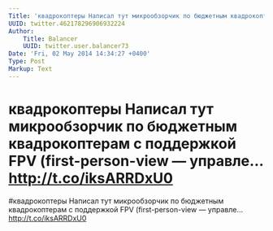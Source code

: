 ```yaml
---
Title: 'квадрокоптеры Написал тут микрообзорчик по бюджетным квадрокоптерам с поддержкой FPV (first-person-view — управле… http://t.co/iksARRDxU0'
UUID: twitter.462178296906932224
Author:
    Title: Balancer
    UUID: twitter.user.balancer73
Date: 'Fri, 02 May 2014 14:34:27 +0400'
Type: Post
Markup: Text
---
```


# квадрокоптеры Написал тут микрообзорчик по бюджетным квадрокоптерам с поддержкой FPV (first-person-view — управле… http://t.co/iksARRDxU0

#квадрокоптеры Написал тут микрообзорчик по бюджетным
квадрокоптерам с поддержкой FPV (first-person-view —
управле… http://t.co/iksARRDxU0